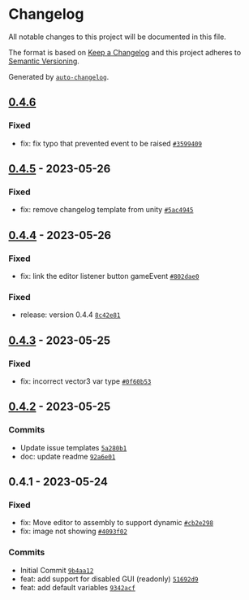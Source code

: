 # Changelog

All notable changes to this project will be documented in this file.

The format is based on [Keep a Changelog](https://keepachangelog.com/en/1.0.0/)
and this project adheres to [Semantic Versioning](https://semver.org/spec/v2.0.0.html).

Generated by [`auto-changelog`](https://github.com/CookPete/auto-changelog).

## [0.4.6](https://github.com/mariodebono/Unity-SO-Architecture/compare/0.4.5...0.4.6)

### Fixed

- fix: fix typo that prevented event to be raised [`#3599409`](https://github.com/mariodebono/Unity-SO-Architecture//commit/35994094be339e7b844f4708bc0d66ecb0d0cc97)

## [0.4.5](https://github.com/mariodebono/Unity-SO-Architecture/compare/0.4.4...0.4.5) - 2023-05-26

### Fixed

- fix: remove changelog template from unity [`#5ac4945`](https://github.com/mariodebono/Unity-SO-Architecture//commit/5ac4945619474cb540be0157cd56ad913fd28b3b)

## [0.4.4](https://github.com/mariodebono/Unity-SO-Architecture/compare/0.4.3...0.4.4) - 2023-05-26

### Fixed

- fix: link the editor listener button gameEvent [`#802dae0`](https://github.com/mariodebono/Unity-SO-Architecture//commit/802dae04eccd66cd97bcf21bfe62829aedc8c826)

### Fixed

- release: version 0.4.4 [`8c42e81`](https://github.com/mariodebono/Unity-SO-Architecture/commit/8c42e81ccdc2f5d2bcc8f307c99c35cc4923e227)

## [0.4.3](https://github.com/mariodebono/Unity-SO-Architecture/compare/0.4.2...0.4.3) - 2023-05-25

### Fixed

- fix: incorrect vector3 var type [`#0f60b53`](https://github.com/mariodebono/Unity-SO-Architecture//commit/0f60b532cba1b2ee6d2220ca400e5d63af21f73a)

## [0.4.2](https://github.com/mariodebono/Unity-SO-Architecture/compare/0.4.1...0.4.2) - 2023-05-25

### Commits

- Update issue templates [`5a280b1`](https://github.com/mariodebono/Unity-SO-Architecture/commit/5a280b19668dafb93c6afe6947947ec8885b8e2f)
- doc: update readme [`92a6e01`](https://github.com/mariodebono/Unity-SO-Architecture/commit/92a6e012f0b81b3ea7348093bfad7f1b0dc6cfbd)

## 0.4.1 - 2023-05-24

### Fixed

- fix: Move editor to assembly to support dynamic [`#cb2e298`](https://github.com/mariodebono/Unity-SO-Architecture//commit/cb2e2986efb59e9f7e8438db1006d851d4ebeaba)
- fix: image not showing [`#4093f02`](https://github.com/mariodebono/Unity-SO-Architecture//commit/4093f020d888f812ee6e340a965370a64e561920)

### Commits

- Initial Commit [`9b4aa12`](https://github.com/mariodebono/Unity-SO-Architecture/commit/9b4aa12615f6a013b9fc6668d6f82b2440429438)
- feat: add support for disabled GUI (readonly) [`51692d9`](https://github.com/mariodebono/Unity-SO-Architecture/commit/51692d988b069173b20ade350bb290da8de103bb)
- feat: add default variables [`9342acf`](https://github.com/mariodebono/Unity-SO-Architecture/commit/9342acf6936bdb8e9a7c946c70a8161bbb9d3c12)
